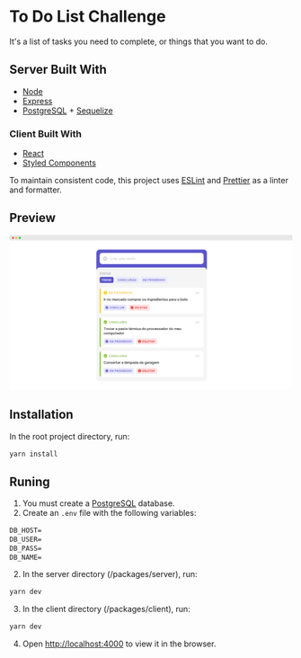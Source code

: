 # To Do List Challenge

It's a list of tasks you need to complete, or things that you want to do.

## Server Built With

- [Node](https://nodejs.org/pt-br/)
- [Express](https://expressjs.com/pt-br/)
- [PostgreSQL](https://www.postgresql.org/) + [Sequelize](https://sequelize.org/)

### Client Built With

- [React](https://pt-br.reactjs.org/)
- [Styled Components](https://styled-components.com/)

To maintain consistent code, this project uses [ESLint](https://eslint.org/) and [Prettier](https://prettier.io/) as a linter and formatter.

## Preview

![Preview](/packages/client/public/screenshot.png)

## Installation

In the root project directory, run:

```bash
yarn install
```

## Runing

1. You must create a [PostgreSQL](https://www.postgresql.org/) database.
2. Create an `.env` file with the following variables:

```
DB_HOST=
DB_USER=
DB_PASS=
DB_NAME=
```

2. In the server directory (/packages/server), run:

```bash
yarn dev
```

3. In the client directory (/packages/client), run:

```bash
yarn dev
```

4. Open [http://localhost:4000](http://localhost:4000) to view it in the browser.
